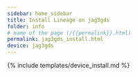 ```yaml
---
sidebar: home_sidebar
title: Install Lineage on jag3gds
folder: info
# name of the page (/{{permalink}}.html)
permalink: jag3gds_install.html
device: jag3gds
---
```

{% include templates/device_install.md %}
